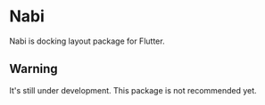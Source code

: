 # Nabi

Nabi is docking layout package for Flutter.

## Warning

It's still under development. This package is not recommended yet.
